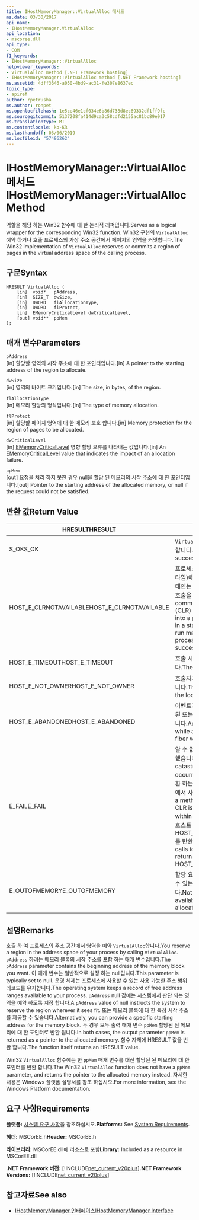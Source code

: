 ```yaml
---
title: IHostMemoryManager::VirtualAlloc 메서드
ms.date: 03/30/2017
api_name:
- IHostMemoryManager.VirtualAlloc
api_location:
- mscoree.dll
api_type:
- COM
f1_keywords:
- IHostMemoryManager::VirtualAlloc
helpviewer_keywords:
- VirtualAlloc method [.NET Framework hosting]
- IHostMemoryManager::VirtualAlloc method [.NET Framework hosting]
ms.assetid: 4dff3646-a050-4bd9-ac31-fe307e8637ec
topic_type:
- apiref
author: rpetrusha
ms.author: ronpet
ms.openlocfilehash: 1e5ce46e1cf034e6b86d738d8ec69332df1ff9fc
ms.sourcegitcommit: 5137208fa414d9ca3c58cdfd2155ac81bc89e917
ms.translationtype: MT
ms.contentlocale: ko-KR
ms.lasthandoff: 03/06/2019
ms.locfileid: "57486262"
---
```

# <a name="ihostmemorymanagervirtualalloc-method"></a><span data-ttu-id="a064d-102">IHostMemoryManager::VirtualAlloc 메서드</span><span class="sxs-lookup"><span data-stu-id="a064d-102">IHostMemoryManager::VirtualAlloc Method</span></span>
<span data-ttu-id="a064d-103">역할을 해당 하는 Win32 함수에 대 한 논리적 래퍼입니다.</span><span class="sxs-lookup"><span data-stu-id="a064d-103">Serves as a logical wrapper for the corresponding Win32 function.</span></span> <span data-ttu-id="a064d-104">Win32 구현의 `VirtualAlloc` 예약 하거나 호출 프로세스의 가상 주소 공간에서 페이지의 영역을 커밋합니다.</span><span class="sxs-lookup"><span data-stu-id="a064d-104">The Win32 implementation of `VirtualAlloc` reserves or commits a region of pages in the virtual address space of the calling process.</span></span>  
  
## <a name="syntax"></a><span data-ttu-id="a064d-105">구문</span><span class="sxs-lookup"><span data-stu-id="a064d-105">Syntax</span></span>  
  
```  
HRESULT VirtualAlloc (  
    [in]  void*   pAddress,  
    [in]  SIZE_T  dwSize,  
    [in]  DWORD   flAllocationType,  
    [in]  DWORD   flProtect,  
    [in]  EMemoryCriticalLevel dwCriticalLevel,  
    [out] void**  ppMem  
);  
```  
  
## <a name="parameters"></a><span data-ttu-id="a064d-106">매개 변수</span><span class="sxs-lookup"><span data-stu-id="a064d-106">Parameters</span></span>  
 `pAddress`  
 <span data-ttu-id="a064d-107">[in] 할당할 영역의 시작 주소에 대 한 포인터입니다.</span><span class="sxs-lookup"><span data-stu-id="a064d-107">[in] A pointer to the starting address of the region to allocate.</span></span>  
  
 `dwSize`  
 <span data-ttu-id="a064d-108">[in] 영역의 바이트 크기입니다.</span><span class="sxs-lookup"><span data-stu-id="a064d-108">[in] The size, in bytes, of the region.</span></span>  
  
 `flAllocationType`  
 <span data-ttu-id="a064d-109">[in] 메모리 할당의 형식입니다.</span><span class="sxs-lookup"><span data-stu-id="a064d-109">[in] The type of memory allocation.</span></span>  
  
 `flProtect`  
 <span data-ttu-id="a064d-110">[in] 할당할 페이지 영역에 대 한 메모리 보호 합니다.</span><span class="sxs-lookup"><span data-stu-id="a064d-110">[in] Memory protection for the region of pages to be allocated.</span></span>  
  
 `dwCriticalLevel`  
 <span data-ttu-id="a064d-111">[in] [EMemoryCriticalLevel](../../../../docs/framework/unmanaged-api/hosting/ememorycriticallevel-enumeration.md) 영향 할당 오류를 나타내는 값입니다.</span><span class="sxs-lookup"><span data-stu-id="a064d-111">[in] An [EMemoryCriticalLevel](../../../../docs/framework/unmanaged-api/hosting/ememorycriticallevel-enumeration.md) value that indicates the impact of an allocation failure.</span></span>  
  
 `ppMem`  
 <span data-ttu-id="a064d-112">[out] 요청을 처리 하지 못한 경우 null을 할당 된 메모리의 시작 주소에 대 한 포인터입니다.</span><span class="sxs-lookup"><span data-stu-id="a064d-112">[out] Pointer to the starting address of the allocated memory, or null if the request could not be satisfied.</span></span>  
  
## <a name="return-value"></a><span data-ttu-id="a064d-113">반환 값</span><span class="sxs-lookup"><span data-stu-id="a064d-113">Return Value</span></span>  
  
|<span data-ttu-id="a064d-114">HRESULT</span><span class="sxs-lookup"><span data-stu-id="a064d-114">HRESULT</span></span>|<span data-ttu-id="a064d-115">설명</span><span class="sxs-lookup"><span data-stu-id="a064d-115">Description</span></span>|  
|-------------|-----------------|  
|<span data-ttu-id="a064d-116">S_OK</span><span class="sxs-lookup"><span data-stu-id="a064d-116">S_OK</span></span>|<span data-ttu-id="a064d-117">`VirtualAlloc` 성공적으로 반환 합니다.</span><span class="sxs-lookup"><span data-stu-id="a064d-117">`VirtualAlloc` returned successfully.</span></span>|  
|<span data-ttu-id="a064d-118">HOST_E_CLRNOTAVAILABLE</span><span class="sxs-lookup"><span data-stu-id="a064d-118">HOST_E_CLRNOTAVAILABLE</span></span>|<span data-ttu-id="a064d-119">프로세스에는 CLR (공용 언어 런타임)에 로드 되지 또는 CLR 상태인는 관리 코드를 실행 하거나 호출을 처리할 수 없습니다.</span><span class="sxs-lookup"><span data-stu-id="a064d-119">The common language runtime (CLR) has not been loaded into a process, or the CLR is in a state in which it cannot run managed code or process the call successfully.</span></span>|  
|<span data-ttu-id="a064d-120">HOST_E_TIMEOUT</span><span class="sxs-lookup"><span data-stu-id="a064d-120">HOST_E_TIMEOUT</span></span>|<span data-ttu-id="a064d-121">호출 시간이 초과 되었습니다.</span><span class="sxs-lookup"><span data-stu-id="a064d-121">The call timed out.</span></span>|  
|<span data-ttu-id="a064d-122">HOST_E_NOT_OWNER</span><span class="sxs-lookup"><span data-stu-id="a064d-122">HOST_E_NOT_OWNER</span></span>|<span data-ttu-id="a064d-123">호출자가 잠금을 소유 하지 않습니다.</span><span class="sxs-lookup"><span data-stu-id="a064d-123">The caller does not own the lock.</span></span>|  
|<span data-ttu-id="a064d-124">HOST_E_ABANDONED</span><span class="sxs-lookup"><span data-stu-id="a064d-124">HOST_E_ABANDONED</span></span>|<span data-ttu-id="a064d-125">이벤트가 차단 된 스레드가 취소 된 또는 파이버를 대기 하 고 있습니다.</span><span class="sxs-lookup"><span data-stu-id="a064d-125">An event was canceled while a blocked thread or fiber was waiting on it.</span></span>|  
|<span data-ttu-id="a064d-126">E_FAIL</span><span class="sxs-lookup"><span data-stu-id="a064d-126">E_FAIL</span></span>|<span data-ttu-id="a064d-127">알 수 없는 치명적인 오류가 발생 했습니다.</span><span class="sxs-lookup"><span data-stu-id="a064d-127">An unknown catastrophic failure occurred.</span></span> <span data-ttu-id="a064d-128">메서드 E_FAIL을 반환 하는 경우 CLR은 프로세스 내에서 사용할 수 없습니다.</span><span class="sxs-lookup"><span data-stu-id="a064d-128">When a method returns E_FAIL, the CLR is no longer usable within the process.</span></span> <span data-ttu-id="a064d-129">메서드를 호스트 하는 데 대 한 후속 호출 HOST_E_CLRNOTAVAILABLE를 반환 합니다.</span><span class="sxs-lookup"><span data-stu-id="a064d-129">Subsequent calls to hosting methods return HOST_E_CLRNOTAVAILABLE.</span></span>|  
|<span data-ttu-id="a064d-130">E_OUTOFMEMORY</span><span class="sxs-lookup"><span data-stu-id="a064d-130">E_OUTOFMEMORY</span></span>|<span data-ttu-id="a064d-131">할당 요청을 완료 하려면 사용할 수 있는 메모리가 부족 합니다.</span><span class="sxs-lookup"><span data-stu-id="a064d-131">Not enough memory was available to complete the allocation request</span></span>|  
  
## <a name="remarks"></a><span data-ttu-id="a064d-132">설명</span><span class="sxs-lookup"><span data-stu-id="a064d-132">Remarks</span></span>  
 <span data-ttu-id="a064d-133">호출 하 여 프로세스의 주소 공간에서 영역을 예약 `VirtualAlloc`합니다.</span><span class="sxs-lookup"><span data-stu-id="a064d-133">You reserve a region in the address space of your process by calling `VirtualAlloc`.</span></span> <span data-ttu-id="a064d-134">`pAddress` 하려는 메모리 블록의 시작 주소를 포함 하는 매개 변수입니다.</span><span class="sxs-lookup"><span data-stu-id="a064d-134">The `pAddress` parameter contains the beginning address of the memory block you want.</span></span> <span data-ttu-id="a064d-135">이 매개 변수는 일반적으로 설정 하는 null입니다.</span><span class="sxs-lookup"><span data-stu-id="a064d-135">This parameter is typically set to null.</span></span> <span data-ttu-id="a064d-136">운영 체제는 프로세스에 사용할 수 있는 사용 가능한 주소 범위 레코드를 유지합니다.</span><span class="sxs-lookup"><span data-stu-id="a064d-136">The operating system keeps a record of free address ranges available to your process.</span></span> <span data-ttu-id="a064d-137">`pAddress` null 값에는 시스템에서 판단 되는 영역을 예약 하도록 지정 합니다.</span><span class="sxs-lookup"><span data-stu-id="a064d-137">A `pAddress` value of null instructs the system to reserve the region wherever it sees fit.</span></span> <span data-ttu-id="a064d-138">또는 메모리 블록에 대 한 특정 시작 주소를 제공할 수 있습니다.</span><span class="sxs-lookup"><span data-stu-id="a064d-138">Alternatively, you can provide a specific starting address for the memory block.</span></span> <span data-ttu-id="a064d-139">두 경우 모두 출력 매개 변수 `ppMem` 할당된 된 메모리에 대 한 포인터로 반환 됩니다.</span><span class="sxs-lookup"><span data-stu-id="a064d-139">In both cases, the output parameter `ppMem` is returned as a pointer to the allocated memory.</span></span> <span data-ttu-id="a064d-140">함수 자체에 HRESULT 값을 반환 합니다.</span><span class="sxs-lookup"><span data-stu-id="a064d-140">The function itself returns an HRESULT value.</span></span>  
  
 <span data-ttu-id="a064d-141">Win32 `VirtualAlloc` 함수에는 한 `ppMem` 매개 변수를 대신 할당된 된 메모리에 대 한 포인터를 반환 합니다.</span><span class="sxs-lookup"><span data-stu-id="a064d-141">The Win32 `VirtualAlloc` function does not have a `ppMem` parameter, and returns the pointer to the allocated memory instead.</span></span> <span data-ttu-id="a064d-142">자세한 내용은 Windows 플랫폼 설명서를 참조 하십시오.</span><span class="sxs-lookup"><span data-stu-id="a064d-142">For more information, see the Windows Platform documentation.</span></span>  
  
## <a name="requirements"></a><span data-ttu-id="a064d-143">요구 사항</span><span class="sxs-lookup"><span data-stu-id="a064d-143">Requirements</span></span>  
 <span data-ttu-id="a064d-144">**플랫폼:** [시스템 요구 사항](../../../../docs/framework/get-started/system-requirements.md)을 참조하십시오.</span><span class="sxs-lookup"><span data-stu-id="a064d-144">**Platforms:** See [System Requirements](../../../../docs/framework/get-started/system-requirements.md).</span></span>  
  
 <span data-ttu-id="a064d-145">**헤더:** MSCorEE.h</span><span class="sxs-lookup"><span data-stu-id="a064d-145">**Header:** MSCorEE.h</span></span>  
  
 <span data-ttu-id="a064d-146">**라이브러리:** MSCorEE.dll에 리소스로 포함</span><span class="sxs-lookup"><span data-stu-id="a064d-146">**Library:** Included as a resource in MSCorEE.dll</span></span>  
  
 <span data-ttu-id="a064d-147">**.NET Framework 버전:** [!INCLUDE[net_current_v20plus](../../../../includes/net-current-v20plus-md.md)]</span><span class="sxs-lookup"><span data-stu-id="a064d-147">**.NET Framework Versions:** [!INCLUDE[net_current_v20plus](../../../../includes/net-current-v20plus-md.md)]</span></span>  
  
## <a name="see-also"></a><span data-ttu-id="a064d-148">참고자료</span><span class="sxs-lookup"><span data-stu-id="a064d-148">See also</span></span>
- [<span data-ttu-id="a064d-149">IHostMemoryManager 인터페이스</span><span class="sxs-lookup"><span data-stu-id="a064d-149">IHostMemoryManager Interface</span></span>](../../../../docs/framework/unmanaged-api/hosting/ihostmemorymanager-interface.md)

